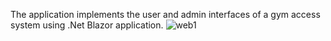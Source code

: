 The application implements the user and admin interfaces of a gym access system using .Net Blazor application.
![web1](https://github.com/Noemi0/Fitness-app/assets/64905094/b6b86b8b-ea11-418d-aa7d-b66d48ce9c16)
